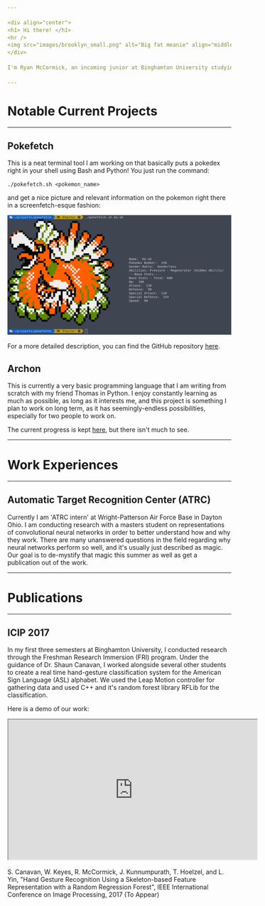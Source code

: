 ```yaml
---

<div align="center"> 
<h1> Hi there! </h1>
<hr />
<img src="images/brooklyn_small.png" alt="Big fat meanie" align="middle"> 
</div>

I'm Ryan McCormick, an incoming junior at Binghamton University studying Computer Science and Mathematics. I love to learn and be challenged, and I find space and the physics related to it, to be extremely cool.

---
```


# Notable Current Projects

---

## Pokefetch

This is a neat terminal tool I am working on that basically puts a pokedex right in your shell using Bash and Python! You just run the command:

```
./pokefetch.sh <pokemon_name>
```

and get a nice picture and relevant information on the pokemon right there in a screenfetch-esque fashion:

![Pokefetch example](images/oldschool_sprite.png)


For a more detailed description, you can find the GitHub repository [here](https://github.com/rmccorm4/Pokefetch).

## Archon

This is currently a very basic programming language that I am writing from scratch with my friend Thomas in Python.
I enjoy constantly learning as much as possible, as long as it interests me, and this project is something I plan to work
on long term, as it has seemingly-endless possibilities, especially for two people to work on.

The current progress is kept [here](https://github.com/rmccorm4/Archon), but there isn't much to see.

---

# Work Experiences

---

## Automatic Target Recognition Center (ATRC)

Currently I am 'ATRC intern' at Wright-Patterson Air Force Base in Dayton Ohio.
I am conducting research with a masters student on representations of convolutional neural networks in order
to better understand how and why they work. There are many unanswered questions in the field regarding why
neural networks perform so well, and it's usually just described as magic. Our goal is to de-mystify that 
magic this summer as well as get a publication out of the work.

---

# Publications

---

## ICIP 2017

In my first three semesters at Binghamton University, I conducted research through the Freshman Research Immersion (FRI) program.
Under the guidance of Dr. Shaun Canavan, I worked alongside several other students to create a real time hand-gesture 
classification system for the American Sign Language (ASL) alphabet. We used the Leap Motion controller for gathering data
and used C++ and it's random forest library RFLib for the classification.

Here is a demo of our work:

<iframe src="https://www.youtube.com/embed/FVk2ZBuirrI" allowfullscreen="" class="youtube" frameborder="10" width="560" height="315"></iframe>

S. Canavan, W. Keyes, R. McCormick, J. Kunnumpurath, T. Hoelzel, and L. Yin, "Hand Gesture Recognition Using a Skeleton-based Feature Representation with a Random Regression Forest", IEEE International Conference on Image Processing, 2017 (To Appear)
